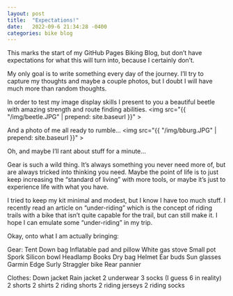 ```yaml
---
layout: post
title:  "Expectations!"
date:   2022-09-6 21:34:28 -0400
categories: bike blog
---
```

This marks the start of my GitHub Pages Biking Blog, but don’t have expectations for what this will turn into, because I certainly don’t. 

My only goal is to write something every day of the journey. I’ll try to capture my thoughts and maybe a couple photos, but I doubt I will have much more than random thoughts.

In order to test my image display skills I present to you a beautiful beetle with amazing strength and route finding abilities.
<img src="{{ "/img/beetle.JPG" | prepend: site.baseurl }}" >

And a photo of me all ready to rumble…
<img src="{{ "/img/bburg.JPG" | prepend: site.baseurl }}" >

Oh, and maybe I’ll rant about stuff for a minute…

Gear is such a wild thing. It’s always something you never need more of, but are always tricked into thinking you need. Maybe the point of life is to just keep increasing the “standard of living” with more tools, or maybe it’s just to experience life with what you have.

I tried to keep my kit minimal and modest, but I know I have too much stuff. I recently read an article on “under-riding” which is the concept of riding trails with a bike that isn’t quite capable for the trail, but can still make it. I hope I can emulate some “under-riding” in my trip.

Okay, onto what I am actually bringing:

Gear:
Tent
Down bag
Inflatable pad and pillow 
White gas stove
Small pot
Spork
Silicon bowl
Headlamp
Books
Dry bag
Helmet
Ear buds
Sun glasses
Garmin Edge
Surly Straggler bike
Rear pannier 

Clothes:
Down jacket
Rain jacket
2 underwear 
3 socks (I guess 6 in reality)
2 shorts
2 shirts
2 riding shorts
2 riding jerseys 
2 riding socks
